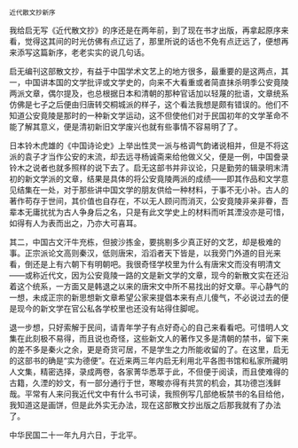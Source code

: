     近代散文抄新序 

   我给启无写《近代散文抄》的序还是在两年前，到了现在书才出版，再拿起原序来看，觉得这其间的时光仿佛有点辽远了，那里所说的话也不免有点迂远了，便想再来添写这篇新序，老老实实的说几句话。

   启无编刊这部散文抄，有益于中国学术文艺上的地方很多，最重要的是这两点，其一，中国讲本国的文学批评或文学史的，向来不大看重或者简直抹杀明季公安竟陵两派文章，偶尔提及，也总根据日本和清朝的那种官话加以轻蔑的批语，文章统系仿佛是七子之后便由归唐转交桐城派的样子，这个看法我想是颇有错误的。他们不知道公安竟陵是那时的一种新文学运动，这不但使他们对于民国初年的文学革命不能了解其意义，便是清初新旧文学废兴也就有些事情不容易明了了。

   日本铃木虎雄的《中国诗论史》上举出性灵一派与格调气韵诸说相并，但是不将这派的袁子才当作公安的末流，却去远寻杨诚斋来给他做义父，便是一例，中国誊录铃木之说者也就多照样的说下去了。启无这部书并非议论，只是勤劳的辑录明末清初的新文学派的文章，结果是具体的将公安竟陵两派的成绩——即其作品和文学意见结集在一处，对于那些讲中国文学的朋友供给一种材料，于事不无小补。古人的著作苟存于世间，其价值也自存在，不以无人顾问而消灭，公安竟陵非亲非眷，吾辈本无庸扰扰为古人争身后之名，只是有此文学史上的材料而听其湮没亦是可惜，如得有人为表而出之，乃亦大可喜耳。

   其二，中国古文汗牛充栋，但披沙拣金，要挑剔多少真正好的文艺，却是极难的事。正宗派论文高则秦汉，低则唐宋，滔滔者天下皆是，以我旁门外道的目光来看，倒还是上有六朝下有明朝吧。我很奇怪学校里为什么有唐宋文而没有明清文——或称近代文，因为公安竟陵一路的文是新文学的文章，现今的新散文实在还沿着这个统系，一方面又是韩退之以来的唐宋文中所不易找出的好文章。平心静气的一想，未成正宗的新思想新文章希望公家来提倡本来有点儿傻气，不必说过去的便是现今的新文学在官公私各学校里也还没有站得住脚呢。

   退一步想，只好索解于民间，请青年学子有点好奇心的自己来看看吧。可惜明人文集在此刻极不易得，而且说也奇怪，这些新文人的著作又多是清朝的禁书，留下来的差不多是秦火之余，更是奇货可居，不是学生之力所能收留的了。在这里，启无的这部书的确是“实为德便”。在近来两三年内启无利用北平各图书馆和私家所藏明人文集，精密选择，录成两卷，各家菁华悉萃于此，不但便于阅读，而且使难得的古籍，久湮的妙文，有一部分通行于世，寒畯亦得有共赏的机会，其功德岂浅鲜哉。平常有人来问我近代文中有什么书可读，我照例写几部绝板禁书的名目给他，我知道这是画饼，但是此外实无办法，现在这部散文抄出版之后那我就有了办法了。

   中华民国二十一年九月六日，于北平。

